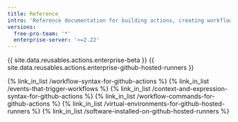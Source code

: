 ```yaml
---
title: Reference
intro: 'Reference documentation for building actions, creating workflows, and other tools and information on {{ site.data.variables.product.prodname_actions }}.'
versions:
  free-pro-team: '*'
  enterprise-server: '>=2.22'
---
```


{{ site.data.reusables.actions.enterprise-beta }}
{{ site.data.reusables.actions.enterprise-github-hosted-runners }}

{% link_in_list /workflow-syntax-for-github-actions %}
{% link_in_list /events-that-trigger-workflows %}
{% link_in_list /context-and-expression-syntax-for-github-actions %}
{% link_in_list /workflow-commands-for-github-actions %}
{% link_in_list /virtual-environments-for-github-hosted-runners %}
{% link_in_list /software-installed-on-github-hosted-runners %}
